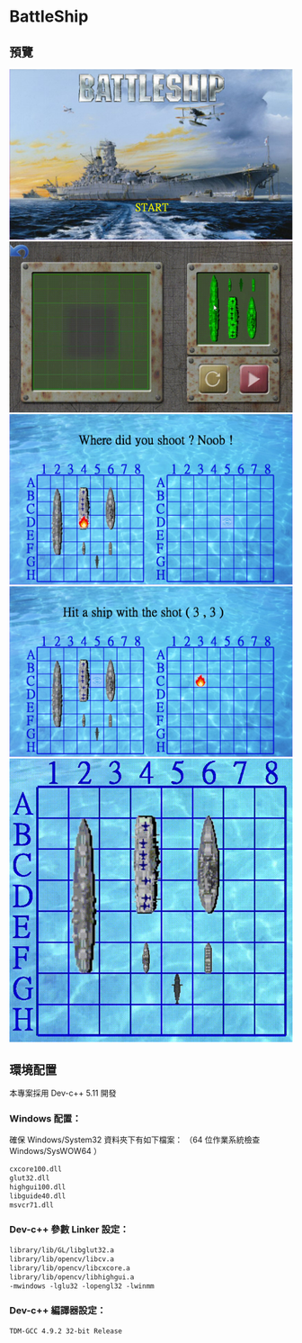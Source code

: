 # BattleShip
## 預覽
![開始畫面](/preview/main.png "開始畫面")
![擺放戰艦](/preview/place_ship.gif "擺放戰艦")
![沒攻擊到戰艦](/preview/not_hit_ship.png "沒攻擊到戰艦")
![攻擊到戰艦](/preview/hit_ship.png "攻擊到戰艦")
![電腦AI攻擊](/preview/computer_AI_attack.gif "電腦AI攻擊")
## 環境配置
本專案採用 Dev-c++ 5.11 開發

### Windows 配置：
確保 Windows/System32 資料夾下有如下檔案：
（64 位作業系統檢查 Windows/SysWOW64 ）
```
cxcore100.dll
glut32.dll
highgui100.dll
libguide40.dll
msvcr71.dll
```

### Dev-c++ 參數 Linker 設定：
```
library/lib/GL/libglut32.a
library/lib/opencv/libcv.a
library/lib/opencv/libcxcore.a
library/lib/opencv/libhighgui.a
-mwindows -lglu32 -lopengl32 -lwinmm
```

### Dev-c++ 編譯器設定：
```TDM-GCC 4.9.2 32-bit Release```